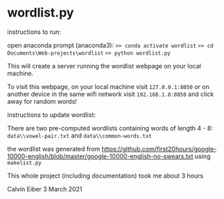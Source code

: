 

# wordlist.py

instructions to run: 

open anaconda prompt (anaconda3): 
`>> conda activate wordlist`
`>> cd Documents\Web-projects\wordlist`
`>> python wordlist.py`

This will create a server running the wordlist webpage on your local machine. 

To visit this webpage, on your local machine visit `127.0.0.1:8050` or on another device in the same wifi network visit `192.168.1.8:8050` and click away for random words! 

instructions to update wordlist:

There are two pre-computed wordlists containing words of length 4 - 8: 
`data\\vowel-pair.txt` and `data\\common-words.txt`

the wordlist was generated from https://github.com/first20hours/google-10000-english/blob/master/google-10000-english-no-swears.txt using `makelist.py`


This whole project (including documentation) took me about 3 hours

Calvin Eiber
3 March 2021

